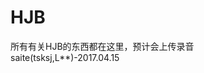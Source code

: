 # HJB
所有有关HJB的东西都在这里，预计会上传录音
                                  
                                  saite(tsksj,L**)-2017.04.15
